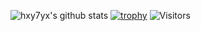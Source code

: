 ![hxy7yx's github stats](https://github-readme-stats.vercel.app/api?username=hxy7yx&show_icons=true)
[![trophy](https://github-profile-trophy.vercel.app/?username=hxy7yx)](https://github.com/ryo-ma/github-profile-trophy)
![Visitors](https://visitor-badge.laobi.icu/badge?page_id=hxy7yx.hxy7yx)
